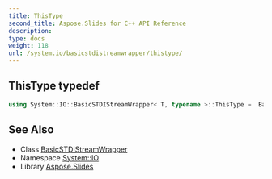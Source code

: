 ```yaml
---
title: ThisType
second_title: Aspose.Slides for C++ API Reference
description: 
type: docs
weight: 118
url: /system.io/basicstdistreamwrapper/thistype/
---
```

## ThisType typedef




```cpp
using System::IO::BasicSTDIStreamWrapper< T, typename >::ThisType =  BasicSTDIStreamWrapper<T>
```

## See Also

* Class [BasicSTDIStreamWrapper](../)
* Namespace [System::IO](../../)
* Library [Aspose.Slides](../../../)